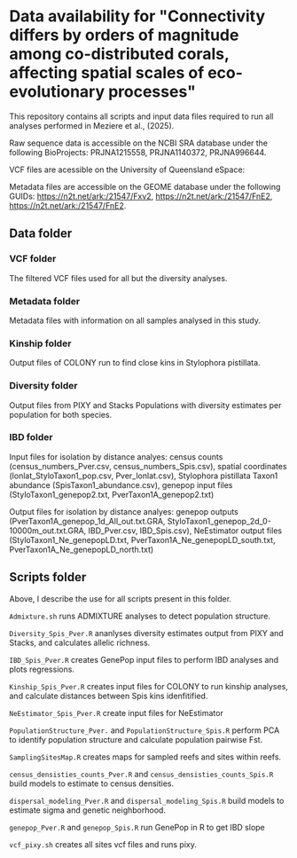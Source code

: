 # Data availability for "Connectivity differs by orders of magnitude among co-distributed corals, affecting spatial scales of eco-evolutionary processes" #

This repository contains all scripts and input data files required to run all analyses performed in Meziere et al., (2025).

Raw sequence data is accessible on the NCBI SRA database under the following BioProjects: PRJNA1215558, PRJNA1140372, PRJNA996644.

VCF files are acessible on the University of Queensland eSpace: <add link>

Metadata files are accessible on the GEOME database under the following GUIDs:  https://n2t.net/ark:/21547/Fxv2, https://n2t.net/ark:/21547/FnE2, https://n2t.net/ark:/21547/FnE2.

## Data folder ##

### VCF folder ###

The filtered VCF files used for all but the diversity analyses.

### Metadata folder ###

Metadata files with information on all samples analysed in this study.

### Kinship folder ###

Output files of COLONY run to find close kins in Stylophora pistillata.

### Diversity folder ###

Output files from PIXY and Stacks Populations with diversity estimates per population for both species.

### IBD folder ###

Input files for isolation by distance analyes: census counts (census_numbers_Pver.csv, census_numbers_Spis.csv), spatial coordinates (lonlat_StyloTaxon1_pop.csv, Pver_lonlat.csv), Stylophora pistillata Taxon1 abundance (SpisTaxon1_abundance.csv), genepop input files (StyloTaxon1_genepop2.txt, PverTaxon1A_genepop2.txt)

Output files for isolation by distance analyes: genepop outputs (PverTaxon1A_genepop_1d_All_out.txt.GRA, StyloTaxon1_genepop_2d_0-10000m_out.txt.GRA, IBD_Pver.csv, IBD_Spis.csv), NeEstimator output files (StyloTaxon1_Ne_genepopLD.txt, PverTaxon1A_Ne_genepopLD_south.txt, PverTaxon1A_Ne_genepopLD_north.txt)

## Scripts folder ##

Above, I describe the use for all scripts present in this folder.

`Admixture.sh` runs ADMIXTURE analyses to detect population structure.

`Diversity_Spis_Pver.R` ananlyses diversity estimates output from PIXY and Stacks, and calculates allelic richness.

`IBD_Spis_Pver.R` creates GenePop input files to perform IBD analyses and plots regressions.

`Kinship_Spis_Pver.R` creates input files for COLONY to run kinship analyses, and calculate distances between Spis kins idenfitified.

`NeEstimator_Spis_Pver.R` create input files for NeEstimator

`PopulationStructure_Pver.` and `PopulationStructure_Spis.R` perform PCA to identify population structure and calculate population pairwise Fst.

`SamplingSitesMap.R` creates maps for sampled reefs and sites within reefs.

`census_densisties_counts_Pver.R` and `census_densisties_counts_Spis.R` build models to estimate to census densities.

`dispersal_modeling_Pver.R` and `dispersal_modeling_Spis.R` build models to estimate sigma and genetic neighborhood.

`genepop_Pver.R` and `genepop_Spis.R` run GenePop in R to get IBD slope

`vcf_pixy.sh` creates all sites vcf files and runs pixy.
